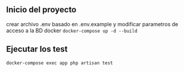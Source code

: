 
## Inicio del proyecto
crear archivo .env basado en .env.example y modificar parametros de acceso a la BD
docker `docker-compose up -d --build`

## Ejecutar los test
`docker-compose exec app php artisan test`
